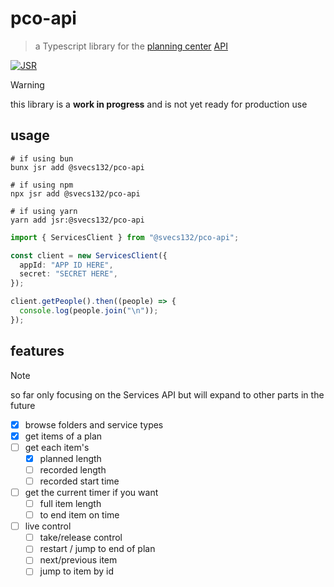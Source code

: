 # pco-api

> a Typescript library for the [planning center](https://planningcenter.com) [API](https://developer.planning.center/docs)

[![JSR](https://jsr.io/badges/@svecs132/pco-api)](https://jsr.io/@svecs132/pco-api)

> [!WARNING]
> this library is a **work in progress** and is not yet ready for production use

## usage

```shell
# if using bun
bunx jsr add @svecs132/pco-api

# if using npm
npx jsr add @svecs132/pco-api

# if using yarn
yarn add jsr:@svecs132/pco-api
```

```typescript
import { ServicesClient } from "@svecs132/pco-api";

const client = new ServicesClient({
  appId: "APP ID HERE",
  secret: "SECRET HERE",
});

client.getPeople().then((people) => {
  console.log(people.join("\n"));
});
```

## features

> [!NOTE]
> so far only focusing on the Services API but will expand to other parts in the future

- [x] browse folders and service types
- [x] get items of a plan
- [ ] get each item's
  - [x] planned length
  - [ ] recorded length
  - [ ] recorded start time
- [ ] get the current timer if you want
  - [ ] full item length
  - [ ] to end item on time
- [ ] live control
  - [ ] take/release control
  - [ ] restart / jump to end of plan
  - [ ] next/previous item
  - [ ] jump to item by id
